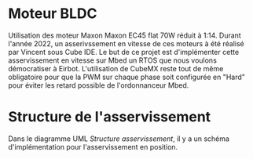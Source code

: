 # Moteur BLDC
Utilisation des moteur Maxon Maxon EC45 flat 70W réduit à 1:14.
Durant l'année 2022, un asserivssement en vitesse de ces moteurs à été réalisé par Vincent sous Cube IDE.
Le but de ce projet est d'implémenter cette asservissement en vitesse sur Mbed un RTOS que nous voulons démocratiser à Eirbot.
L'utilisation de CubeMX reste tout de même obligatoire pour que la PWM sur chaque phase soit configurée en "Hard" pour éviter les retard possible de l'ordonnanceur Mbed.

# Structure de l'asservissement
Dans le diagramme UML *Structure asservissement*, il y a un schéma d'implémentation pour l'asservissement en position.
